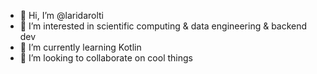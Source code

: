 - 👋 Hi, I’m @laridarolti
- 👀 I’m interested in scientific computing & data engineering & backend dev
- 🌱 I’m currently learning Kotlin
- 💞️ I’m looking to collaborate on cool things

<!---
laridarolti/laridarolti is a ✨ special ✨ repository because its `README.md` (this file) appears on your GitHub profile.
You can click the Preview link to take a look at your changes.
--->
